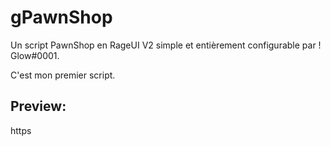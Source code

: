 # gPawnShop
Un script PawnShop en RageUI V2 simple et entièrement configurable par ! Glow#0001.

C'est mon premier script.

## Preview: 

https

